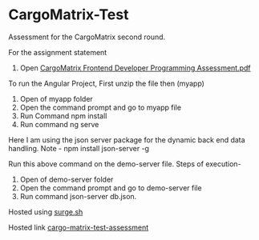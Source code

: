 # CargoMatrix-Test
Assessment for the CargoMatrix second round.

For the assignment statement 
 1. Open [CargoMatrix Frontend Developer Programming Assessment.pdf](https://github.com/Rahul151995/CargoMatrix-Test/blob/master/CargoMatrix%20Frontend%20Developer%20Programming%20Assessment.pdf) 

To run the Angular Project, First unzip the file then (myapp)
 1. Open of myapp folder
 2. Open the command prompt and go to myapp file
 3. Run Command npm install
 4. Run command ng serve



Here I am using the json server package for the dynamic back end data handling.
Note - npm install json-server -g 

Run this above command on the demo-server file.
Steps of execution- 
 1. Open of demo-server folder
 2. Open the command prompt and go to demo-server file
 3. Run command json-server db.json.

Hosted using [surge.sh](https://surge.sh/)

Hosted link [cargo-matrix-test-assessment](http://possible-trees.surge.sh)
